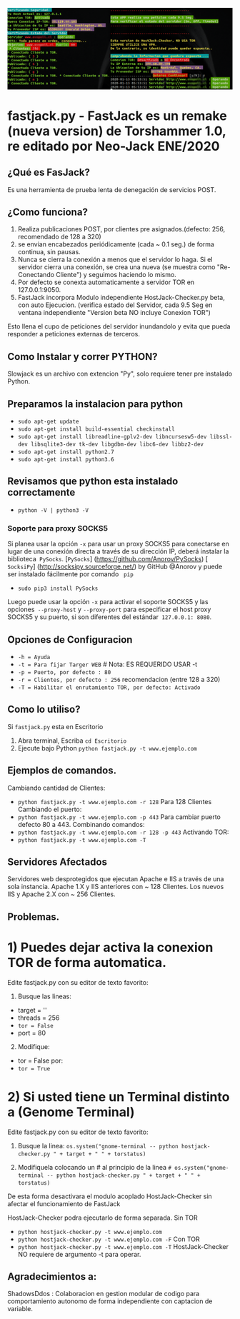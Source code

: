 ![alt text](https://raw.githubusercontent.com/neo-jack-official/FastJack/master/img/vista01.png)
# fastjack.py - FastJack es un remake (nueva version) de Torshammer 1.0, re editado por Neo-Jack ENE/2020

## ¿Qué es FasJack?
Es una herramienta de prueba lenta de denegación de servicios POST.


## ¿Como funciona?
1. Realiza publicaciones POST, por clientes pre asignados.(defecto: 256, recomendado de 128 a 320)
2. se envian encabezados periódicamente (cada ~ 0.1 seg.) de forma continua, sin pausas.
3. Nunca se cierra la conexión a menos que el servidor lo haga. Si el servidor cierra una conexión, se crea una nueva (se muestra como "Re-Conectando Cliente") y seguimos haciendo lo mismo.
4. Por defecto se conexta automaticamente a servidor TOR en 127.0.0.1:9050.
5. FastJack incorpora Modulo independiente HostJack-Checker.py beta, con auto Ejecucion. (verifica estado del Servidor, cada 9.5 Seg en ventana independiente "Version beta NO incluye Conexion TOR")

Esto llena el cupo de peticiones del servidor inundandolo y evita que pueda responder a peticiones externas de terceros.

## Como Instalar y correr PYTHON?

Slowjack es un archivo con extencion "Py", solo requiere tener pre instalado Python.

## Preparamos la instalacion para python

* `sudo apt-get update`
* `sudo apt-get install build-essential checkinstall`
* `sudo apt-get install libreadline-gplv2-dev libncursesw5-dev libssl-dev libsqlite3-dev tk-dev libgdbm-dev libc6-dev libbz2-dev`
* `sudo apt-get install python2.7`
* `sudo apt-get install python3.6`

## Revisamos que python esta instalado correctamente

* `python -V | python3 -V`


### Soporte para proxy SOCKS5

Si planea usar la opción `-x` para usar un proxy SOCKS5 para conectarse en lugar de una conexión directa a través de su dirección IP, deberá instalar la biblioteca` PySocks`.
 [`PySocks`] (https://github.com/Anorov/PySocks)
 [` SocksiPy`] (http://socksipy.sourceforge.net/) by GitHub @Anorov y puede ser instalado fácilmente por comando ` pip` 

* `sudo pip3 install PySocks`

Luego puede usar la opción `-x` para activar el soporte SOCKS5 y las opciones` --proxy-host` y `--proxy-port` para especificar el host proxy SOCKS5 y su puerto, si son diferentes del estándar` 127.0.0.1: 8080`.

## Opciones de Configuracion

* `-h = Ayuda`
* `-t = Para fijar Targer WEB` # Nota: ES REQUERIDO USAR -t
* `-p = Puerto, por defecto : 80`
* `-r = Clientes, por defecto : 256` recomendacion (entre 128 a 320)
* `-T = Habilitar el enrutamiento TOR, por defecto: Activado`

## Como lo utiliso?

Si `fastjack.py` esta en Escritorio
1) Abra terminal, Escriba `cd Escritorio`
2) Ejecute bajo Python `python fastjack.py -t www.ejemplo.com`

## Ejemplos de comandos.

  Cambiando cantidad de Clientes:
* `python fastjack.py -t www.ejemplo.com -r 128` Para 128 Clientes
  Cambiando el puerto:
* `python fastjack.py -t www.ejemplo.com -p 443` Para cambiar puerto defecto 80 a 443.
  Combinando comandos:
* `python fastjack.py -t www.ejemplo.com -r 128 -p 443`
Activando TOR:
* `python fastjack.py -t www.ejemplo.com -T`


## Servidores Afectados
Servidores web desprotegidos que ejecutan Apache e IIS a través de una sola instancia.
Apache 1.X y IIS anteriores con ~ 128 Clientes.
Los nuevos IIS y Apache 2.X con ~ 256 Clientes.

## Problemas.

# 1) Puedes dejar activa la conexion TOR de forma automatica.

Edite fastjack.py con su editor de texto favorito:
1) Busque las lineas:

* target = ''
* threads = 256
* `tor = False`
* port = 80 

2) Modifique:
* tor = False
por: 
* `tor = True`

# 2) Si usted tiene un Terminal distinto a (Genome Terminal)

Edite fastjack.py con su editor de texto favorito:
1) Busque la linea:
       ` os.system("gnome-terminal -- python hostjack-checker.py " + target + " " + torstatus) `

2) Modifiquela colocando un # al principio de la linea
       `# os.system("gnome-terminal -- python hostjack-checker.py " + target + " " + torstatus) `

De esta forma desactivara el modulo acoplado HostJack-Checker sin afectar el funcionamiento de FastJack

HostJack-Checker podra ejecutarlo de forma separada.
Sin TOR
* `python hostjack-checker.py -t www.ejemplo.com `
* `python hostjack-checker.py -t www.ejemplo.com -F`
Con TOR
* `python hostjack-checker.py -t www.ejemplo.com -T`
HostJack-Checker NO requiere de argumento -t para operar.

## Agradecimientos a:
ShadowsDdos : Colaboracion en gestion modular de codigo para comportamiento autonomo de forma independiente con captacion de variable.



